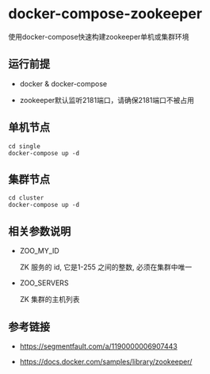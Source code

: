 # docker-compose-zookeeper
使用docker-compose快速构建zookeeper单机或集群环境

## 运行前提

* docker & docker-compose 

* zookeeper默认监听2181端口，请确保2181端口不被占用

## 单机节点

````shell
cd single
docker-compose up -d
````

## 集群节点

````shell
cd cluster
docker-compose up -d
````

## 相关参数说明

* ZOO_MY_ID

	ZK 服务的 id, 它是1-255 之间的整数, 必须在集群中唯一

* ZOO_SERVERS

	ZK 集群的主机列表	

## 参考链接

* https://segmentfault.com/a/1190000006907443

* https://docs.docker.com/samples/library/zookeeper/



